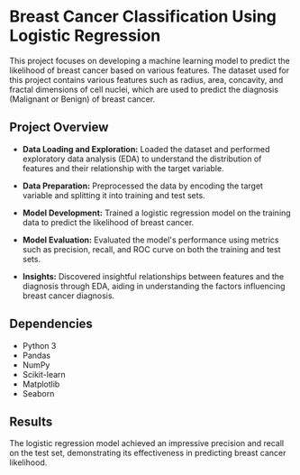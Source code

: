 # Breast Cancer Classification Using Logistic Regression

This project focuses on developing a machine learning model to predict the likelihood of breast cancer based on various features. The dataset used for this project contains various features such as radius, area, concavity, and fractal dimensions of cell nuclei, which are used to predict the diagnosis (Malignant or Benign) of breast cancer.


## Project Overview

- **Data Loading and Exploration:** Loaded the dataset and performed exploratory data analysis (EDA) to understand the distribution of features and their relationship with the target variable.

- **Data Preparation:** Preprocessed the data by encoding the target variable and splitting it into training and test sets.

- **Model Development:** Trained a logistic regression model on the training data to predict the likelihood of breast cancer.

- **Model Evaluation:** Evaluated the model's performance using metrics such as precision, recall, and ROC curve on both the training and test sets.

- **Insights:** Discovered insightful relationships between features and the diagnosis through EDA, aiding in understanding the factors influencing breast cancer diagnosis.


## Dependencies

- Python 3
- Pandas
- NumPy
- Scikit-learn
- Matplotlib
- Seaborn

## Results

The logistic regression model achieved an impressive precision and recall on the test set, demonstrating its effectiveness in predicting breast cancer likelihood.
